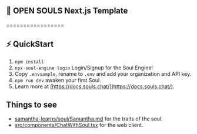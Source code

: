 ## 📖 OPEN SOULS Next.js Template
=================

## ⚡ QuickStart

1. `npm install`
2. `npx soul-engine login` Login/Signup for the Soul Engine! 
3. Copy `.envsample`, rename to `.env` and add your organization and API key. 
4. `npm run dev` awaken your first Soul.
5. Learn more at [https://docs.souls.chat/](https://docs.souls.chat/).

## Things to see

* [samantha-learns/soul/Samantha.md](samantha-learns/soul/Samantha.md) for the traits of the soul.
* [src/components/ChatWithSoul.tsx](src/components/ChatWithSoul.tsx) for the web client.
